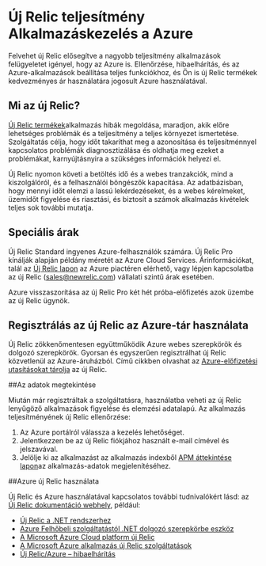 <properties 
    pageTitle="Új Relic használata Azure |} Microsoft Azure" 
    description="Megtudhatja, hogy miként kezelheti, és figyelje az Azure alkalmazást az új Relic szolgáltatás használatával." 
    services="" 
    documentationCenter=".net" 
    authors="nickfloyd" 
    manager="timlt" 
    editor=""/>

<tags 
    ms.service="cloud-services" 
    ms.workload="tbd" 
    ms.tgt_pltfrm="na" 
    ms.devlang="dotnet" 
    ms.topic="article" 
    ms.date="08/23/2016" 
    ms.author="nickfloyd@newrelic.com"/>


# <a name="new-relic-application-performance-management-on-azure"></a>Új Relic teljesítmény Alkalmazáskezelés a Azure

Felvehet új Relic elősegítve a nagyobb teljesítmény alkalmazások felügyeletet igényel, hogy az Azure is. Ellenőrzése, hibaelhárítás, és az Azure-alkalmazások beállítása teljes funkciókhoz, és Ön is új Relic termékek kedvezményes ár használatára jogosult Azure használatával.

## <a name="what-is-new-relic"></a>Mi az új Relic?

[Új Relic termékek](https://newrelic.com/products)alkalmazás hibák megoldása, maradjon, akik előre lehetséges problémák és a teljesítmény a teljes környezet ismertetése. Szolgáltatás célja, hogy időt takaríthat meg a azonosítása és teljesítménnyel kapcsolatos problémák diagnosztizálása és oldhatja meg ezeket a problémákat, karnyújtásnyira a szükséges információk helyezi el.

Új Relic nyomon követi a betöltés idő és a webes tranzakciók, mind a kiszolgálóról, és a felhasználói böngészők kapacitása. Az adatbázisban, hogy mennyi időt elemzi a lassú lekérdezéseket, és a webes kérelmeket, üzemidőt figyelése és riasztási, és biztosít a számok alkalmazás kivételek teljes sok további mutatja. 

## <a name="special-pricing"></a>Speciális árak
Új Relic Standard ingyenes Azure-felhasználók számára. Új Relic Pro kínálják alapján példány méretét az Azure Cloud Services. Árinformációkat, talál az [Új Relic lapon](https://azure.microsoft.com/marketplace/partners/newrelic/newrelic/) az Azure piactéren elérhető, vagy lépjen kapcsolatba az új Relic (sales@newrelic.com) vállalati szintű árak esetében.

Azure visszaszorítása az új Relic Pro két hét próba-előfizetés azok üzembe az új Relic ügynök.

## <a name="sign-up-for-new-relic-using-the-azure-store"></a>Regisztrálás az új Relic az Azure-tár használata
Új Relic zökkenőmentesen együttműködik Azure webes szerepkörök és dolgozó szerepkörök. Gyorsan és egyszerűen regisztrálhat új Relic közvetlenül az Azure-áruházból. Című cikkben olvashat az [Azure-előfizetési utasításokat tárolja](https://docs.newrelic.com/docs/agents/net-agent/azure-installation/azure-cloud-services#signup) az új Relic.

##<a name="view-your-data"></a>Az adatok megtekintése

Miután már regisztráltak a szolgáltatásra, használatba veheti az új Relic lenyűgöző alkalmazások figyelése és elemzési adatalapú. Az alkalmazás teljesítményének új Relic ellenőrzése:

1. Az Azure portálról válassza a kezelés lehetőséget.
2. Jelentkezzen be az új Relic fiókjához használt e-mail címével és jelszavával.
3. Jelölje ki az alkalmazást az alkalmazás indexből [APM áttekintése lapon](https://docs.newrelic.com/docs/apm/applications-menu/monitoring/apm-overview-page)az alkalmazás-adatok megjelenítéséhez.

##<a name="using-new-relic-with-azure"></a>Azure új Relic használata

Új Relic és Azure használatával kapcsolatos további tudnivalókért lásd: az [Új Relic dokumentáció webhely](https://docs.newrelic.com/docs/agents/net-agent/azure-installation), például: 

* [Új Relic a .NET rendszerhez](https://docs.newrelic.com/docs/agents/net-agent/getting-started/new-relic-net)
* [Azure Felhőbeli szolgáltatástól .NET dolgozó szerepkörbe eszköz](https://docs.newrelic.com/docs/agents/net-agent/azure-installation/instrument-net-worker-role-azure-cloud-service)
* [A Microsoft Azure Cloud platform új Relic](https://docs.newrelic.com/docs/agents/net-agent/azure-installation/azure-cloud-services)
* [A Microsoft Azure alkalmazás új Relic szolgáltatások](https://docs.newrelic.com/docs/agents/net-agent/azure-installation/azure-portal)
* [Új Relic/Azure – hibaelhárítás](https://docs.newrelic.com/docs/agents/net-agent/azure-troubleshooting)

